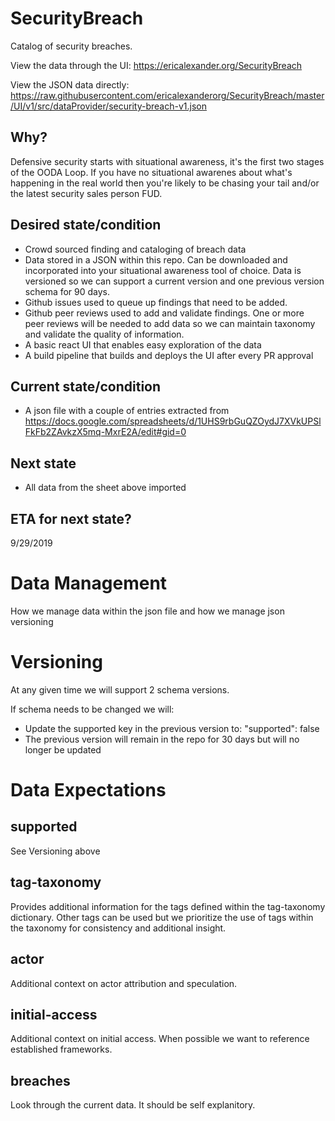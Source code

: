 # SecurityBreach
Catalog of security breaches. 

View the data through the UI: https://ericalexander.org/SecurityBreach

View the JSON data directly: https://raw.githubusercontent.com/ericalexanderorg/SecurityBreach/master/UI/v1/src/dataProvider/security-breach-v1.json

## Why?
Defensive security starts with situational awareness, it's the first two stages of the OODA Loop. If you have no situational awarenes about what's happening in the real world then you're likely to be chasing your tail and/or the latest security sales person FUD. 

## Desired state/condition
* Crowd sourced finding and cataloging of breach data
* Data stored in a JSON within this repo. Can be downloaded and incorporated into your situational awareness tool of choice. Data is versioned so we can support a current version and one previous version schema for 90 days.
* Github issues used to queue up findings that need to be added. 
* Github peer reviews used to add and validate findings. One or more peer reviews will be needed to add data so we can maintain taxonomy and validate the quality of information.
* A basic react UI that enables easy exploration of the data
* A build pipeline that builds and deploys the UI after every PR approval

## Current state/condition
* A json file with a couple of entries extracted from https://docs.google.com/spreadsheets/d/1UHS9rbGuQZOydJ7XVkUPSlFkFb2ZAvkzX5mq-MxrE2A/edit#gid=0

## Next state
* All data from the sheet above imported

## ETA for next state?
9/29/2019

# Data Management
How we manage data within the json file and how we manage json versioning

# Versioning
At any given time we will support 2 schema versions. 

If schema needs to be changed we will:
* Update the supported key in the previous version to: "supported": false
* The previous version will remain in the repo for 30 days but will no longer be updated

# Data Expectations

## supported
See Versioning above

## tag-taxonomy
Provides additional information for the tags defined within the tag-taxonomy dictionary. Other tags can be used but we prioritize the use of tags within the taxonomy for consistency and additional insight. 

## actor
Additional context on actor attribution and speculation.

## initial-access
Additional context on initial access. When possible we want to reference established frameworks.

## breaches
Look through the current data. It should be self explanitory.
